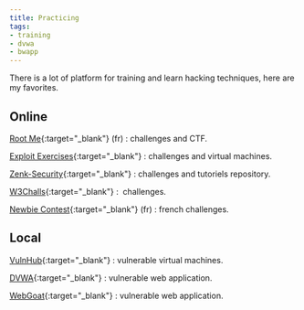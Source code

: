 ```yaml
---
title: Practicing
tags:
- training
- dvwa
- bwapp
---
```

There is a lot of platform for training and learn hacking techniques, here are my favorites.

## Online

[Root Me](http://www.root-me.org/ "Root Me"){:target="_blank"} (fr) : 
challenges and CTF.

[Exploit Exercises](https://exploit-exercises.com/ "Exploit Exercises"){:target="_blank"} : 
challenges and virtual machines.

[Zenk-Security](https://www.zenk-security.com "Zenk-Security"){:target="_blank"} : 
challenges and tutoriels repository.

[W3Challs](http://w3challs.com/ "W3Challs"){:target="_blank"} : 
challenges.

[Newbie Contest](http://www.newbiecontest.org/ "Newbie Contest"){:target="_blank"} (fr) : 
french challenges.

<!--more-->

## Local

[VulnHub](https://www.vulnhub.com/ "VulnHub"){:target="_blank"} : 
vulnerable virtual machines.

[DVWA](http://www.dvwa.co.uk/ "Damn Vulnerable Web Application"){:target="_blank"} : 
vulnerable web application.

[WebGoat](https://www.owasp.org/index.php/Category:OWASP_WebGoat_Project "WebGoat"){:target="_blank"} : 
vulnerable web application.
